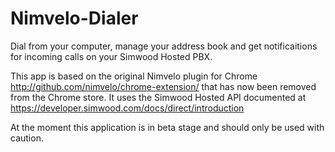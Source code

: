 # Nimvelo-Dialer
Dial from your computer, manage your address book and get notificaitions for incoming calls on your Simwood Hosted PBX.

This app is based on the original Nimvelo plugin for Chrome http://github.com/nimvelo/chrome-extension/ that has now been removed from the Chrome store.
It uses the Simwood Hosted API documented at https://developer.simwood.com/docs/direct/introduction

At the moment this application is in beta stage and should only be used with caution.

